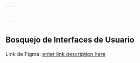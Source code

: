 ```yaml
---


---
```


<h2 id="bosquejo-de-interfaces-de-usuario">Bosquejo de Interfaces de Usuario</h2>
<p>Link de Figma: <a href="https://www.figma.com/file/pRXoSTc9hG31a4m9xqo8YU/Untitled?type=design&amp;node-id=3:1556&amp;mode=design&amp;t=R3ICEVFLmm8ZMpfP-1">enter link description here</a></p>

